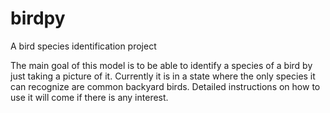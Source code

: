 # birdpy
A bird species identification project

The main goal of this model is to be able to identify a species of a bird by just taking a picture of it. Currently it is in a state
where the only species it can recognize are common backyard birds. Detailed instructions on how to use it will come if there
is any interest.
